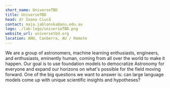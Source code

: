 ```yaml
---
short_name: UniverseTBD
title: UniverseTBD
head: dr Ioana Ciucă
contact: maja.jablonska@anu.edu.au
logo: ./lab-logo/universeTBD.png
website_url: universetbd.org
location: ANU, Canberra, AU / Remote
---
```


We are a group of astronomers, machine learning enthusiasts, engineers, and enthusiasts, eminently human, coming from all over the world to make it happen. Our goal is to use foundation models to democratize Astronomy for everyone and expand our horizons on what's possible for the field moving forward. One of the big questions we want to answer is: can large language models come up with unique scientific insights and hypotheses?